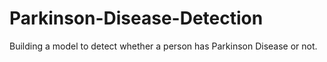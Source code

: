 # Parkinson-Disease-Detection
Building a model to detect whether a person has Parkinson Disease or not.
